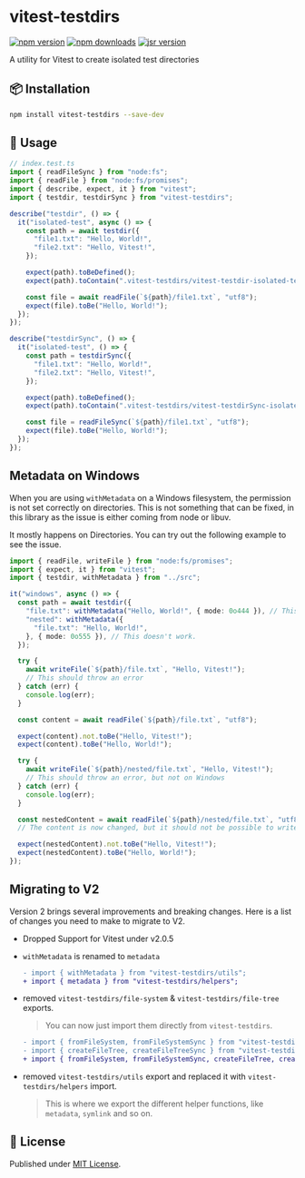 # vitest-testdirs

[![npm version][npm-version-src]][npm-version-href]
[![npm downloads][npm-downloads-src]][npm-downloads-href]
[![jsr version][jsr-version-src]][jsr-version-href]

A utility for Vitest to create isolated test directories

## 📦 Installation

```bash
npm install vitest-testdirs --save-dev
```

## 🚀 Usage

```js
// index.test.ts
import { readFileSync } from "node:fs";
import { readFile } from "node:fs/promises";
import { describe, expect, it } from "vitest";
import { testdir, testdirSync } from "vitest-testdirs";

describe("testdir", () => {
  it("isolated-test", async () => {
    const path = await testdir({
      "file1.txt": "Hello, World!",
      "file2.txt": "Hello, Vitest!",
    });

    expect(path).toBeDefined();
    expect(path).toContain(".vitest-testdirs/vitest-testdir-isolated-test");

    const file = await readFile(`${path}/file1.txt`, "utf8");
    expect(file).toBe("Hello, World!");
  });
});

describe("testdirSync", () => {
  it("isolated-test", () => {
    const path = testdirSync({
      "file1.txt": "Hello, World!",
      "file2.txt": "Hello, Vitest!",
    });

    expect(path).toBeDefined();
    expect(path).toContain(".vitest-testdirs/vitest-testdirSync-isolated-test");

    const file = readFileSync(`${path}/file1.txt`, "utf8");
    expect(file).toBe("Hello, World!");
  });
});
```

## Metadata on Windows

When you are using `withMetadata` on a Windows filesystem, the permission is not set correctly on directories. This is not something that can be fixed, in this library as the issue is either coming from node or libuv.

It mostly happens on Directories. You can try out the following example to see the issue.

```ts
import { readFile, writeFile } from "node:fs/promises";
import { expect, it } from "vitest";
import { testdir, withMetadata } from "../src";

it("windows", async () => {
  const path = await testdir({
    "file.txt": withMetadata("Hello, World!", { mode: 0o444 }), // This works
    "nested": withMetadata({
      "file.txt": "Hello, World!",
    }, { mode: 0o555 }), // This doesn't work.
  });

  try {
    await writeFile(`${path}/file.txt`, "Hello, Vitest!");
    // This should throw an error
  } catch (err) {
    console.log(err);
  }

  const content = await readFile(`${path}/file.txt`, "utf8");

  expect(content).not.toBe("Hello, Vitest!");
  expect(content).toBe("Hello, World!");

  try {
    await writeFile(`${path}/nested/file.txt`, "Hello, Vitest!");
    // This should throw an error, but not on Windows
  } catch (err) {
    console.log(err);
  }

  const nestedContent = await readFile(`${path}/nested/file.txt`, "utf8");
  // The content is now changed, but it should not be possible to write to the file

  expect(nestedContent).not.toBe("Hello, Vitest!");
  expect(nestedContent).toBe("Hello, World!");
});
```

## Migrating to V2

Version 2 brings several improvements and breaking changes. Here is a list of changes you need to make to migrate to V2.

- Dropped Support for Vitest under v2.0.5

- `withMetadata` is renamed to `metadata`

  ```diff
  - import { withMetadata } from "vitest-testdirs/utils";
  + import { metadata } from "vitest-testdirs/helpers";
  ```

- removed `vitest-testdirs/file-system` & `vitest-testdirs/file-tree` exports.

  > You can now just import them directly from `vitest-testdirs`.

  ```diff
  - import { fromFileSystem, fromFileSystemSync } from "vitest-testdirs/file-system";
  - import { createFileTree, createFileTreeSync } from "vitest-testdirs/file-tree";
  + import { fromFileSystem, fromFileSystemSync, createFileTree, createFileTreeSync } from "vitest-testdirs";
  ```

- removed `vitest-testdirs/utils` export and replaced it with `vitest-testdirs/helpers` import.

  > This is where we export the different helper functions, like `metadata`, `symlink` and so on.

## 📄 License

Published under [MIT License](./LICENSE).

<!-- Badges -->

[npm-version-src]: https://img.shields.io/npm/v/vitest-testdirs?style=flat&colorA=18181B&colorB=4169E1
[npm-version-href]: https://npmjs.com/package/vitest-testdirs
[npm-downloads-src]: https://img.shields.io/npm/dm/vitest-testdirs?style=flat&colorA=18181B&colorB=4169E1
[npm-downloads-href]: https://npmjs.com/package/vitest-testdirs
[jsr-version-src]: https://jsr.io/badges/@luxass/vitest-testdirs?style=flat&labelColor=18181B&logoColor=4169E1
[jsr-version-href]: https://jsr.io/@luxass/vitest-testdirs
